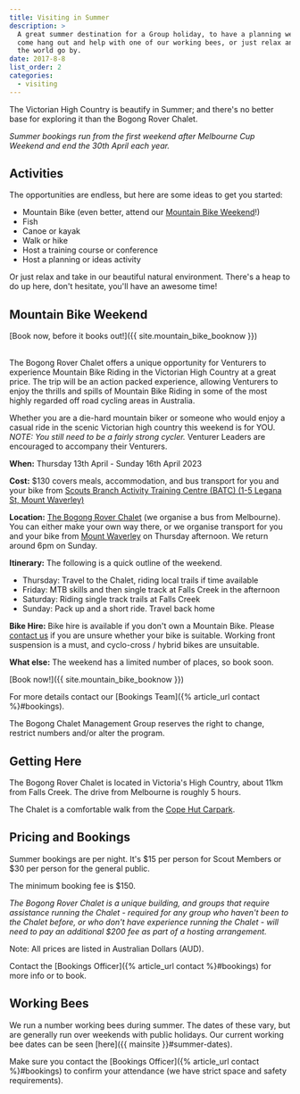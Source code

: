 ```yaml
---
title: Visiting in Summer
description: >
  A great summer destination for a Group holiday, to have a planning weekend, to
  come hang out and help with one of our working bees, or just relax and watch
  the world go by.
date: 2017-8-8
list_order: 2
categories:
  - visiting
---
```

The Victorian High Country is beautify in Summer; and there's no better base for exploring it than the Bogong Rover Chalet.

*Summer bookings run from the first weekend after Melbourne Cup Weekend and end the 30th April each year.*

## Activities

The opportunities are endless, but here are some ideas to get you started:

* Mountain Bike (even better, attend our [Mountain Bike Weekend](#mountain-bike-weekend)!)
* Fish
* Canoe or kayak
* Walk or hike
* Host a training course or conference
* Host a planning or ideas activity

Or just relax and take in our beautiful natural environment.  There's a heap to do up here, don't hesitate, you'll have an awesome time!

## Mountain Bike Weekend

[Book now, before it books out!]({{ site.mountain_bike_booknow }})<br><br>

The Bogong Rover Chalet offers a unique opportunity for Venturers to experience Mountain Bike Riding in the Victorian High Country at a great price. The trip will be an action packed experience, allowing Venturers to enjoy the thrills and spills of Mountain Bike Riding in some of the most highly regarded off road cycling areas in Australia.

Whether you are a die-hard mountain biker or someone who would enjoy a casual ride in the scenic Victorian high country this weekend is for YOU. *NOTE: You still need to be a fairly strong cycler.* Venturer Leaders are encouraged to accompany their Venturers.

**When:** Thursday 13th April - Sunday 16th April 2023

**Cost:** $130 covers meals, accommodation, and bus transport for you and your bike from [Scouts Branch Activity Training Centre (BATC) (1-5 Legana St, Mount Waverley)](https://goo.gl/maps/jxKCANnKeTc47c6EA)

**Location:** [The Bogong Rover Chalet](#getting-here) (we organise a bus from Melbourne). You can either make your own way there, or we organise transport for you and your bike from [Mount Waverley](https://goo.gl/maps/jxKCANnKeTc47c6EA) on Thursday afternoon. We return around 6pm on Sunday.

**Itinerary:** The following is a quick outline of the weekend.

* Thursday: Travel to the Chalet, riding local trails if time available
* Friday: MTB skills and then single track at Falls Creek in the afternoon
* Saturday: Riding single track trails at Falls Creek
* Sunday: Pack up and a short ride. Travel back home

**Bike Hire:** Bike hire is available if you don't own a Mountain Bike. Please [contact us](mailto:mtbbookings@bogongroverchalet.org.au) if you are unsure whether your bike is suitable. Working front suspension is a must, and cyclo-cross / hybrid bikes are unsuitable.

**What else:** The weekend has a limited number of places, so book soon.

[Book now!]({{ site.mountain_bike_booknow }})

For more details contact our [Bookings Team]({% article_url contact %}#bookings).

The Bogong Chalet Management Group reserves the right to change, restrict numbers and/or alter the program.

## Getting Here

The Bogong Rover Chalet is located in Victoria's High Country, about 11km from Falls Creek. The drive from Melbourne is roughly 5 hours.

The Chalet is a comfortable walk from the [Cope Hut Carpark](https://www.google.com.au/maps/dir/Bogong+chalet+car+park/Bogong+Rover+Chalet,+Nelse,+Victoria/@-36.9057949,147.2963949,16z/data=!4m8!4m7!1m2!1m1!1s0x0:0x5c7e07098a6b0fbd!1m2!1m1!1s0x6b2447ea5e2780c1:0xd9d7ac523322deeb!3e2).

## Pricing and Bookings

Summer bookings are per night. It's $15 per person for Scout Members or $30 per person for the general public.

The minimum booking fee is $150.

_The Bogong Rover Chalet is a unique building, and groups that require assistance running the Chalet - required for any group who haven't been to the Chalet before, or who don't have experience running the Chalet - will need to pay an additional $200 fee as part of a hosting arrangement._

Note: All prices are listed in Australian Dollars (AUD).

Contact the [Bookings Officer]({% article_url contact %}#bookings) for more info or to book.

## Working Bees

We run a number working bees during summer. The dates of these vary, but are generally run over weekends with public holidays. Our current working bee dates
can be seen [here]({{ mainsite }}#summer-dates).

Make sure you contact the [Bookings Officer]({% article_url contact %}#bookings) to confirm your attendance (we have strict space and safety
requirements).
